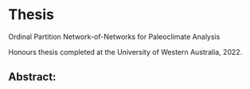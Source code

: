 # Thesis
Ordinal Partition Network-of-Networks for Paleoclimate Analysis

Honours thesis completed at the University of Western Australia, 2022.

## Abstract:

